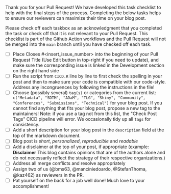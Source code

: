 Thank you for your Pull Request! We have developed this task checklist to help with the final steps of the process. Completing the below tasks helps to ensure our reviewers can maximize their time on your blog post.

Please check off each taskbox as an acknowledgment that you completed the task or check off that it is not relevant to your Pull Request. This checklist is part of the Github Action workflows and the Pull Request will not be merged into the `main` branch until you have checked off each task.

- [ ] Place Closes #<insert_issue_number> into the beginning of your Pull Request Title (Use Edit button in top-right if you need to update), and make sure the corresponding issue is linked in the Development section on the right hand side
- [ ] Run the script from `CICD.R` line by line to first check the spelling in your post and then to make sure your code is compatible with our code-style. Address any incongruences by following the instructions in the file! 
- [ ] Choose (possibly several) `tag(s)` or categories from the current list: ` c("Metadata", "SDTM", "ADaM", "TLG", "Shiny", "Community", "Conferences", "Submissions", "Technical")` for your blog post. If you cannot find anything that fits your blog post, propose a new tag to the maintainers! Note: if you use
a tag not from this list, the "Check Post Tags" CICD pipeline will error. We occasionally tidy up all `tags` for consistency.
- [ ] Add a short description for your blog post in the `description` field at the top of the markdown document.
- [ ] Blog post is *short*, *personalized*, *reproducible* and *readable*
- [ ] Add a disclaimer at the top of your post, if appropriate (example: **Disclaimer** 
This blog contains opinions that are of the authors alone and do not necessarily reflect the strategy of their respective organizations.)
- [ ] Address all merge conflicts and resolve appropriately
- [ ] Assign two of us (@bms63, @manciniedoardo, @StefanThoma, @kaz462) as reviewers in the PR.
- [ ] Pat yourself on the back for a job well done! Much love to your accomplishment!
